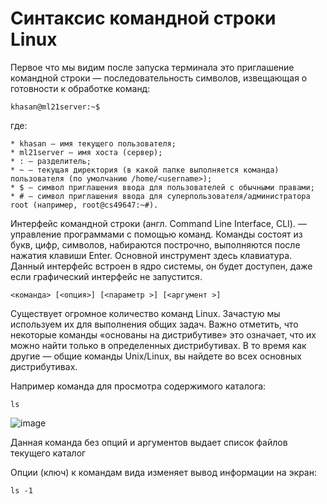 # Синтаксис командной строки Linux

Первое что мы видим после запуска терминала это приглашение командной строки — последовательность символов, извещающая о готовности к обработке команд:

```
khasan@ml21server:~$
```
где:

    * khasan — имя текущего пользователя;
    * ml21server — имя хоста (сервер);
    * : — разделитель;
    * ~ — текущая директория (в какой папке выполняется команда) пользователя (по умолчанию /home/<username>);
    * $ — символ приглашения ввода для пользователей с обычными правами;
    * # — символ приглашения ввода для суперпользователя/администратора root (например, root@cs49647:~#).

Интерфейс командной строки (англ. Command Line Interface, CLI). — управление программами с помощью команд. Команды состоят из букв, цифр, символов, набираются построчно, выполняются после нажатия клавиши Enter. Основной инструмент здесь клавиатура.
Данный интерфейс встроен в ядро системы, он будет доступен, даже если графический интерфейс не запустится.

```
<команда> [<опция>] [<параметр >] [<аргумент >]
```

Существует огромное количество команд Linux. Зачастую мы используем их для выполнения общих задач. Важно отметить, что некоторые команды «основаны на дистрибутиве» это означает, что их можно найти только в определенных дистрибутивах. В то время как другие — общие команды Unix/Linux, вы найдете во всех основных дистрибутивах.

Например команда для просмотра содержимого каталога:
```
ls
```
![image](https://user-images.githubusercontent.com/93327758/139399231-aecfedc7-5deb-4bbd-a1ba-f9aa0c42b9a4.png)

Данная команда без опций и аргументов выдает список файлов текущего каталог

Опции (ключ) к командам вида изменяет вывод информации на экран:
```
ls -1
```
